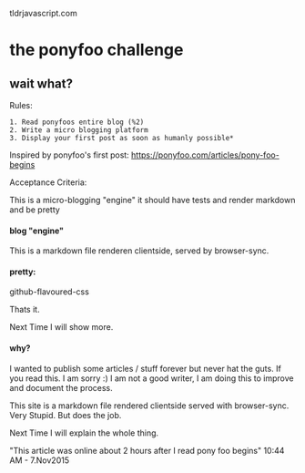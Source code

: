 tldrjavascript.com
# the ponyfoo challenge
## wait what?

Rules:

    1. Read ponyfoos entire blog (%2)
    2. Write a micro blogging platform
    3. Display your first post as soon as humanly possible*
    
Inspired by ponyfoo's first post: https://ponyfoo.com/articles/pony-foo-begins

Acceptance Criteria:

This is a micro-blogging "engine" it should have tests and render markdown and be pretty
    
#### blog "engine"
This is a markdown file renderen clientside, served by browser-sync.

#### pretty:
github-flavoured-css

Thats it.

Next Time I will show more.

#### why?

I wanted to publish some articles / stuff forever but never hat the guts.
If you read this. I am sorry :)
I am not a good writer, I am doing this to improve and document the process.

This site is a markdown file rendered clientside served with browser-sync.
Very Stupid. But does the job.

Next Time I will explain the whole thing.
    
"This article was online about 2 hours after I read pony foo begins"
10:44 AM - 7.Nov2015